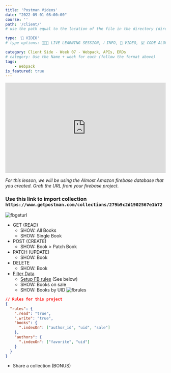 ```yaml
---
title: 'Postman Videos'
date: "2022-09-01 08:00:00"
course: ''
path: '/client/'
# use the path equal to the location of the file in the directory (directory structure)

type: '🎥 VIDEO'
# type options: 👩🏽‍🏫 LIVE LEARNING SESSION, ℹ️ INFO, 🎥 VIDEO, 💻 CODE ALONG, 🥼LAB, ↩️ REVIEW/NOTES, 👥 GROUP LEARNING, 👷🏼‍♂️ GROUP PROJECT, 🧠 ASSESSMENT, 📝 ASSIGNMENT

category: Client Side - Week 07 - Webpack, APIs, ERDs
# category: Use the Name + week for each (follow the format above)
tags: 
    - Webpack
is_featured: true
---
```


<div style='padding:56.25% 0 0 0;position:relative;'><iframe src='https://vimeo.com/showcase/9964054/embed' allowfullscreen frameborder='0' style='position:absolute;top:0;left:0;width:100%;height:100%;'></iframe></div>

_For this lesson, we will be using the Almost Amazon firebase database that you created. Grab the URL from your firebase project._

### Use this link to import collection `https://www.getpostman.com/collections/279b9c2d1902567e1b72`

![fbgeturl](https://user-images.githubusercontent.com/29741570/191059293-0dc2893e-b741-4d6e-9cc5-49ca5291fb18.png)

- GET (READ)
  - SHOW: All Books
  - SHOW: Single Book
- POST (CREATE)
  - SHOW: Book > Patch Book
- PATCH (UPDATE)
  - SHOW: Book
- DELETE
  - SHOW: Book
- <a href="https://firebase.google.com/docs/database/rest/retrieve-data#section-rest-filtering" target="_blank">Filter Data</a>
  - <a href="https://firebase.google.com/docs/database/security/indexing-data#section-indexing-order-by-child" target="_blank">Setup FB rules</a> (See below)
  - SHOW: Books on sale
  - SHOW: Books by UID
![fbrules](https://user-images.githubusercontent.com/29741570/191059608-ed6bb999-76d6-41c1-9277-01d4ce8be69e.png)

```json
// Rules for this project
{
  "rules": {
    ".read": "true",
    ".write": "true",
    "books": {
      ".indexOn": ["author_id", "uid", "sale"]
    },
    "authors": {
      ".indexOn": ["favorite", "uid"]
    }
  }
}
```

- Share a collection (BONUS)
